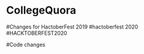 
# CollegeQuora



#Changes for HactoberFest 2019
#hactoberfest 2020
#HACKTOBERFEST2020



#Code changes
